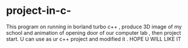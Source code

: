 # project-in-c-
This program on running in borland turbo c++ , produce 3D image of my school and animation of opening door of our computer lab , then project start.
U can use as ur c++ project and modified it .
HOPE U WILL LIKE IT
 

